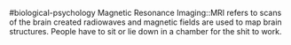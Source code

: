 #biological-psychology 
Magnetic Resonance Imaging::MRI refers to scans of the brain created radiowaves  and magnetic fields are used to map brain structures. People have to sit or lie down in a chamber for the shit to work. 